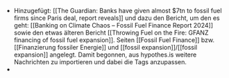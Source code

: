 - Hinzugefügt: [[The Guardian: Banks have given almost $7tn to fossil fuel firms since Paris deal, report reveals]] und dazu den Bericht, um den es geht: [[Banking on Climate Chaos – Fossil Fuel Finance Report 2024]] sowie den etwas älteren Bericht [[Throwing Fuel on the Fire: GFANZ financing of fossil fuel expansion]]. Seiten [[Fossil Fuel Finance]] bzw. [[Finanzierung fossiler Energie]] und [[fossil expansion]]/[[fossil expansion]] angelegt. Damit begonnen, aus hypothes.is weitere Nachrichten zu importieren und dabei die Tags anzupassen.
-